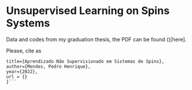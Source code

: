 # Unsupervised Learning on Spins Systems

Data and codes from my graduation thesis, the PDF can be found ()[here].

Please, cite as

```@misc{mendes_undergrad_2022,
title={Aprendizado Não Supervisionado em Sistemas de Spins},
author={Mendes, Pedro Henrique},
year={2022},
url = {}
}```
